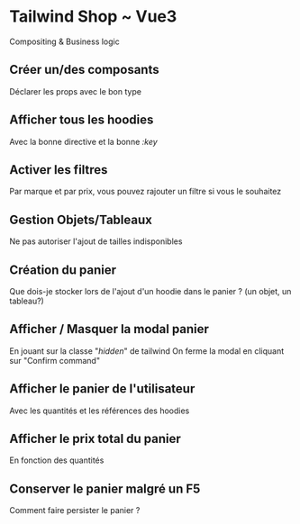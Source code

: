 # Tailwind Shop ~ Vue3
Compositing & Business logic

## Créer un/des composants
Déclarer les props avec le bon type
## Afficher tous les hoodies
Avec la bonne directive et la bonne *:key*
## Activer les filtres
Par marque et par prix, vous pouvez rajouter un filtre si vous le souhaitez
## Gestion Objets/Tableaux
Ne pas autoriser l'ajout de tailles indisponibles
## Création du panier
Que dois-je stocker lors de l'ajout d'un hoodie dans le panier ?
(un objet, un tableau?)
## Afficher / Masquer la modal panier
En jouant sur la classe "*hidden*" de tailwind
On ferme la modal en cliquant sur "Confirm command"
## Afficher le panier de l'utilisateur
Avec les quantités et les références des hoodies
## Afficher le prix total du panier
En fonction des quantités
## Conserver le panier malgré un F5
Comment faire persister le panier ?